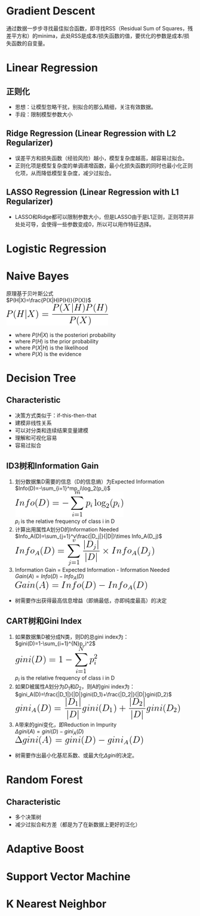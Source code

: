 # Gradient Descent
通过数据一步步寻找最佳拟合函数，即寻找RSS（Residual Sum of Squares，残差平方和）的minima，此处RSS是成本/损失函数的值，要优化的参数是成本/损失函数的自变量。
# Linear Regression
## 正则化
* 思想：让模型忽略干扰，别拟合的那么精细，关注有效数据。
* 手段：限制模型参数大小
## Ridge Regression (Linear Regression with L2 Regularizer)
* 误差平方和损失函数（经验风险）越小，模型复杂度越高，越容易过拟合。
* 正则化项是模型复杂度的单调递增函数，最小化损失函数的同时也最小化正则化项，从而降低模型复杂度，减少过拟合。
## LASSO Regression (Linear Regression with L1 Regularizer)
* LASSO和Ridge都可以限制参数大小，但是LASSO由于是L1正则，正则项并非处处可导，会使得一些参数变成0，所以可以用作特征选择。
# Logistic Regression
# Naive Bayes  
原理基于贝叶斯公式  
$P(H|X)=\frac{P(X|H)P(H)}{P(X)}$  
![P(H|X)=P(X|H)P(H)/P(X)](Imgs/Posteriori_Probability.png)  
* where $P(H|X)$ is the posteriori probability
* where $P(H)$ is the prior probability
* where $P(X|H)$ is the likelihood
* where $P(X)$ is the evidence
# Decision Tree  
## Characteristic
* 决策方式类似于：if-this-then-that
* 建模非线性关系
* 可以对分类和连续结果变量建模
* 理解和可视化容易
* 容易过拟合
## ID3树和Information Gain
1. 划分数据集D需要的信息（D的信息熵）为Expected Information  
   $Info(D)=-\sum_{i=1}^mp_i\log_2(p_i)$  
   ![Info(D)](Imgs/Info(D).png)  
   $p_i$ is the relative frequency of class i in D
2. 计算出用属性A划分D的Information Needed  
   $Info_A(D)=\sum_{j=1}^v\frac{|D_j|}{|D|}\times Info_A(D_j)$  
   ![Info_A(D)](Imgs/Info_A(D).png)  
3. Information Gain = Expected Information - Information Needed  
   $Gain(A)=Info(D)-Info_A(D)$  
   ![Gain(A)](Imgs/Gain(A).png)  
* 树需要作出获得最高信息增益（即熵最低，亦即纯度最高）的决定
## CART树和Gini Index
1. 如果数据集D被分成N类，则D的总gini index为：  
   $gini(D)=1-\sum_{i=1}^{N}p_i^2$  
   ![Gini(D)](Imgs/Gini(D).png)  
   $p_i$ is the relative frequency of class i in D
2. 如果D被属性A划分为$D_1$和$D_2$，则A的gini index为：  
   $gini_A(D)=\frac{|D_1|}{|D|}gini(D_1)+\frac{|D_2|}{|D|}gini(D_2)$  
   ![Gini_A(D)](Imgs/Gini_A(D).png)  
3. A带来的gini变化，即Reduction in Impurity  
   $\Delta gini(A)=gini(D)-gini_A(D)$  
   ![Delta_Gini(A)](Imgs/Delta_Gini(A).png)  
* 树需要作出最小化基尼系数、或最大化$\Delta gini$的决定。
# Random Forest
## Characteristic
* 多个决策树
* 减少过拟合和方差（都是为了在新数据上更好的泛化）
# Adaptive Boost
# Support Vector Machine
# K Nearest Neighbor
